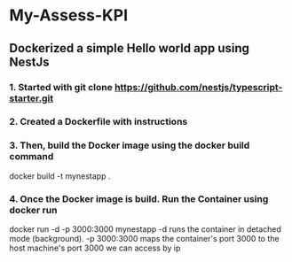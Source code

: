 # My-Assess-KPI

## Dockerized a simple Hello world app using NestJs
### 1. Started with git clone https://github.com/nestjs/typescript-starter.git
### 2. Created a Dockerfile with instructions
### 3. Then, build the Docker image using the docker build command
docker build -t mynestapp .
### 4. Once the Docker image is build. Run the Container using docker run
docker run -d -p 3000:3000 mynestapp
-d runs the container in detached mode (background).
-p 3000:3000 maps the container's port 3000 to the host machine's port 3000 
we can access by ip
